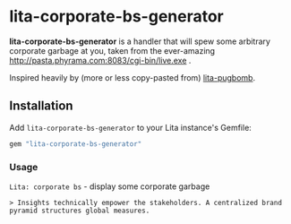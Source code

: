 # lita-corporate-bs-generator

**lita-corporate-bs-generator** is a handler that will spew some arbitrary corporate garbage at you, taken from the ever-amazing http://pasta.phyrama.com:8083/cgi-bin/live.exe .

Inspired heavily by (more or less copy-pasted from) [lita-pugbomb](https://github.com/killpack/lita-pugbomb).

## Installation

Add `lita-corporate-bs-generator` to your Lita instance's Gemfile:
``` ruby
gem "lita-corporate-bs-generator"
```

### Usage
`Lita: corporate bs` - display some corporate garbage

`> Insights technically empower the stakeholders. A centralized brand pyramid structures global measures.`


